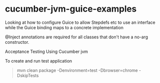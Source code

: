 cucumber-jvm-guice-examples
===========================

Looking at how to configure Guice to allow Stepdefs etc to use an interface while the Guice binding maps to a concrete implementation

@Inject annotations are required for all classes that don't have a no-arg constructor.


Acceptance Testing Using Cucumber jvm


To create and run test application

> mvn clean package -Denvironment=test -Dbrowser=chrome -DskipTests
